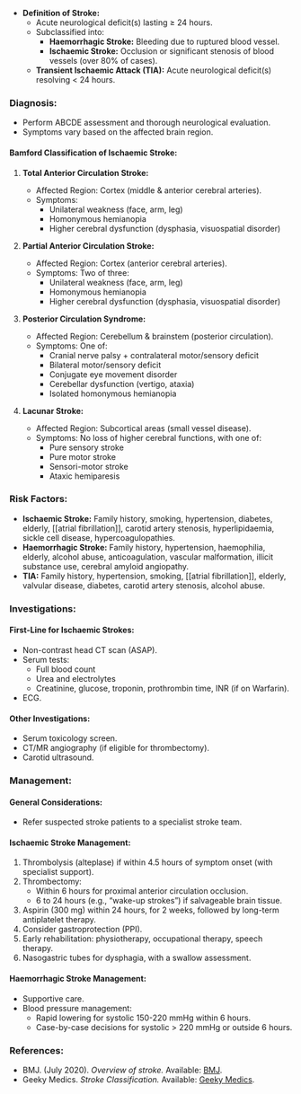 - **Definition of Stroke:**
  - Acute neurological deficit(s) lasting ≥ 24 hours.
  - Subclassified into:
    - **Haemorrhagic Stroke:** Bleeding due to ruptured blood vessel.
    - **Ischaemic Stroke:** Occlusion or significant stenosis of blood vessels (over 80% of cases).
  - **Transient Ischaemic Attack (TIA):** Acute neurological deficit(s) resolving < 24 hours.

### **Diagnosis:**
- Perform ABCDE assessment and thorough neurological evaluation.
- Symptoms vary based on the affected brain region.

#### **Bamford Classification of Ischaemic Stroke:**
1. **Total Anterior Circulation Stroke:** 
   - Affected Region: Cortex (middle & anterior cerebral arteries).
   - Symptoms: 
     - Unilateral weakness (face, arm, leg)
     - Homonymous hemianopia
     - Higher cerebral dysfunction (dysphasia, visuospatial disorder)

2. **Partial Anterior Circulation Stroke:**
   - Affected Region: Cortex (anterior cerebral arteries).
   - Symptoms: Two of three:
     - Unilateral weakness (face, arm, leg)
     - Homonymous hemianopia
     - Higher cerebral dysfunction (dysphasia, visuospatial disorder)

3. **Posterior Circulation Syndrome:**
   - Affected Region: Cerebellum & brainstem (posterior circulation).
   - Symptoms: One of:
     - Cranial nerve palsy + contralateral motor/sensory deficit
     - Bilateral motor/sensory deficit
     - Conjugate eye movement disorder
     - Cerebellar dysfunction (vertigo, ataxia)
     - Isolated homonymous hemianopia

4. **Lacunar Stroke:**
   - Affected Region: Subcortical areas (small vessel disease).
   - Symptoms: No loss of higher cerebral functions, with one of:
     - Pure sensory stroke
     - Pure motor stroke
     - Sensori-motor stroke
     - Ataxic hemiparesis

### **Risk Factors:**
- **Ischaemic Stroke:** Family history, smoking, hypertension, diabetes, elderly, [[atrial fibrillation]], carotid artery stenosis, hyperlipidaemia, sickle cell disease, hypercoagulopathies.
- **Haemorrhagic Stroke:** Family history, hypertension, haemophilia, elderly, alcohol abuse, anticoagulation, vascular malformation, illicit substance use, cerebral amyloid angiopathy.
- **TIA:** Family history, hypertension, smoking, [[atrial fibrillation]], elderly, valvular disease, diabetes, carotid artery stenosis, alcohol abuse.

### **Investigations:**
#### **First-Line for Ischaemic Strokes:**
- Non-contrast head CT scan (ASAP).
- Serum tests:
  - Full blood count
  - Urea and electrolytes
  - Creatinine, glucose, troponin, prothrombin time, INR (if on Warfarin).
- ECG.

#### **Other Investigations:**
- Serum toxicology screen.
- CT/MR angiography (if eligible for thrombectomy).
- Carotid ultrasound.

### **Management:**
#### **General Considerations:**
- Refer suspected stroke patients to a specialist stroke team.

#### **Ischaemic Stroke Management:**
1. Thrombolysis (alteplase) if within 4.5 hours of symptom onset (with specialist support).
2. Thrombectomy:
   - Within 6 hours for proximal anterior circulation occlusion.
   - 6 to 24 hours (e.g., “wake-up strokes”) if salvageable brain tissue.
3. Aspirin (300 mg) within 24 hours, for 2 weeks, followed by long-term antiplatelet therapy.
4. Consider gastroprotection (PPI).
5. Early rehabilitation: physiotherapy, occupational therapy, speech therapy.
6. Nasogastric tubes for dysphagia, with a swallow assessment.

#### **Haemorrhagic Stroke Management:**
- Supportive care.
- Blood pressure management:
  - Rapid lowering for systolic 150-220 mmHg within 6 hours.
  - Case-by-case decisions for systolic > 220 mmHg or outside 6 hours.

### **References:**
- BMJ. (July 2020). *Overview of stroke.* Available: [BMJ](https://bestpractice.bmj.com/topics/en-gb/1080).
- Geeky Medics. *Stroke Classification.* Available: [Geeky Medics](https://geekymedics.com/stroke-classification/).